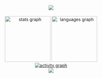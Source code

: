 <!-- Welcome to my GitHub space! -->
<h1 align="center">
    <img src="https://readme-typing-svg.herokuapp.com/?font=Righteous&size=35&center=true&vCenter=true&width=500&height=70&duration=4000&lines=👋+Hello,+Future+Collaborator!;🇮🇳+I'm+Gourab+Ganguly;" />
</h1>



<div align="center" style="margin-top: 20px;">
    <img src="https://github-readme-stats.vercel.app/api?username=gourabofficial&hide_title=false&hide_rank=false&show_icons=true&include_all_commits=true&count_private=true&disable_animations=false&theme=react&locale=en&hide_border=false" height="150" alt="stats graph" />
    <img src="https://github-readme-stats.vercel.app/api/top-langs?username=gourabofficial&locale=en&hide_title=false&layout=compact&card_width=400&langs_count=10&theme=react&hide_border=false&hide_progress=true%22%20height=%22150%22%20alt=%22languages%20graph" height="150" alt="languages graph" height="150" alt="stats graph"/>
</div>

<div align="center">
    <a href="https://github-readme-activity-graph.vercel.app/graph?username=gourabofficial&bg_color=02011e&color=ffffff&line=37ff00&point=ffffff&area=true&hide_border=true">
        <img src="https://github-readme-activity-graph.vercel.app/graph?username=gourabofficial&bg_color=02011e&color=ffffff&line=37ff00&point=ffffff&area=true&hide_border=true" alt="activity graph" />
    </a>
</div>
<div align="center">
    <img src="https://skillicons.dev/icons?i=java,javascript,c,cpp,python,nodejs,mysql,react,npm,figma,linux,git" />
</div>

